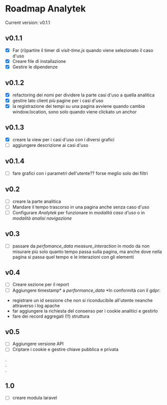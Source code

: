 # Roadmap Analytek
Current version: v0.1.1
## v0.1.1
- [x] Far (ri)partire il timer di _visit-time.js_ quando viene selezionato il caso d'uso
- [x] Creare file di installazione
- [x] Gestire le dipendenze

## v0.1.2
- [x] refactoring dei nomi per dividere la parte casi d'uso a quella analitica
- [x] gestire lato client più pagine per i casi d'uso
- [x] la registrazione dei tempi su una pagina avviene quando cambia window.location, sono solo quando viene clickato un anchor

## v0.1.3
- [x] creare la view per i casi d'uso con i diversi grafici
- [ ] aggiungere descrizione ai casi d'uso 

## v0.1.4
- [ ] fare grafici con i parametri dell'utente?? forse meglio solo dei filtri

## v0.2
- [ ] creare la parte analitica
- [ ] Mandare il tempo trascorso in una pagina anche senza caso d'uso
- [ ] Configurare *Analytek* per funzionare in *modalità caso d'uso* o in *modalità analisi navigazione*

## v0.3
- [ ] passare da _perfomance_data_ _measure_interaction_ in modo da non misurare più solo quanto tempo passa sulla pagina, ma anche dove nella pagina si passa quel tempo e le interazioni con gli elementi

## v0.4
- [ ] Creare sezione per il report
- [ ] Aggiungere timestamp* a _performance_data_
*In conformità con il gdpr:
* registrare un id sessione che non si riconducibile all'utente neanche attraverso i log apache
* far aggiungere la richiesta del consenso per i cookie analitici e gestirlo
* fare dei record aggregati (!!) struttura

## v0.5
- [ ] Aggiungere versione API
- [ ] Criptare i cookie e gestire chiave pubblica e privata

. <br />
. <br />
. <br />

## 1.0
- [ ] creare modula laravel
